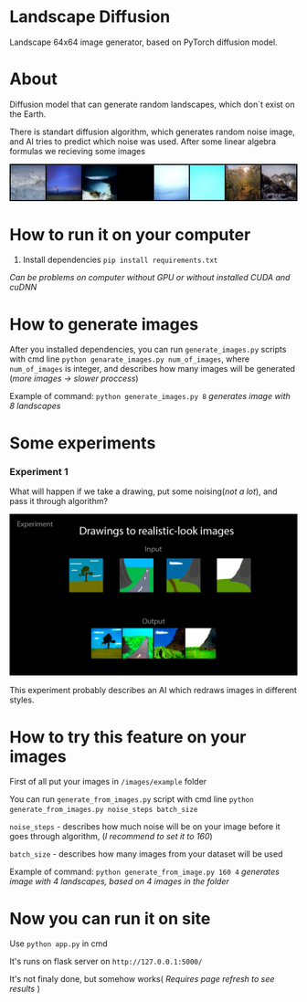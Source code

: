 # Landscape Diffusion
Landscape 64x64 image generator, based on PyTorch diffusion model.

# About
Diffusion model that can generate random landscapes, which don`t exist on the Earth. 

There is standart diffusion algorithm, which generates random noise image, and AI tries to predict which noise was used. After some linear algebra formulas we recieving some images

![Image](https://github.com/Axenos-dev/landscape-diffusion/blob/main/static/generated_images/sample.jpg?raw=true)

# How to run it on your computer
1. Install dependencies `pip install requirements.txt`

*Can be problems on computer without GPU or without installed CUDA and cuDNN*

# How to generate images
After you installed dependencies, you can run `generate_images.py` scripts with cmd line `python genarate_images.py num_of_images`, where `num_of_images` is integer, and describes how many images will be generated (*more images -> slower proccess*)

Example of command: `python generate_images.py 8` *generates image with 8 landscapes*

# Some experiments
### Experiment 1

What will happen if we take a drawing, put some noising(*not a lot*), and pass it through algorithm?

![Image](https://github.com/Axenos-dev/landscape-diffusion/blob/main/img/Experiment.jpg?raw=true)

This experiment probably describes an AI which redraws images in different styles.

# How to try this feature on your images
First of all put your images in `/images/example` folder

You can run `generate_from_images.py` script with cmd line `python generate_from_images.py noise_steps batch_size`

`noise_steps` -  describes how much noise will be on your image before it goes through algorithm, (*I recommend to set it to 160*)

`batch_size` - describes how many images from your dataset will be used

Example of command: `python generate_from_image.py 160 4` *generates image with 4 landscapes, based on 4 images in the folder*

# Now you can run it on site

Use `python app.py` in cmd

It's runs on flask server on `http://127.0.0.1:5000/`

It's not finaly done, but somehow works( *Requires page refresh to see results* )
